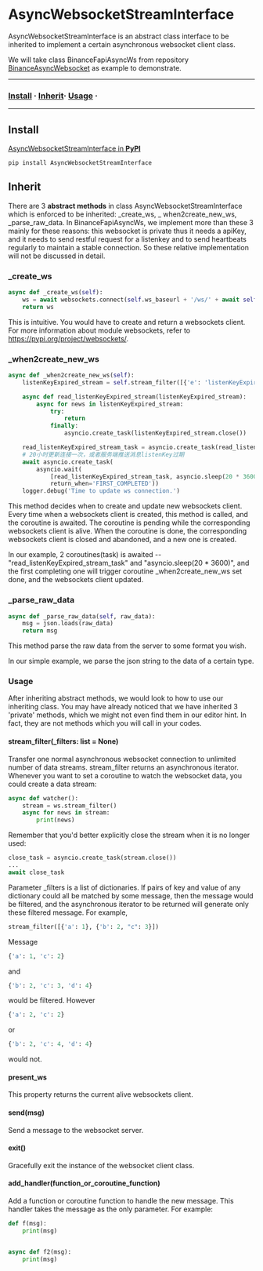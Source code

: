 # AsyncWebsocketStreamInterface

AsyncWebsocketStreamInterface is an abstract class interface to be inherited to implement a certain asynchronous
websocket client class.

We will take class BinanceFapiAsyncWs from
repository [BinanceAsyncWebsocket](https://github.com/monk-after-90s/BinanceAsyncWebsocket.git) as example to
demonstrate.

---

### [Install](#Install) · [Inherit](#Inherit)· [Usage](#Usage) ·

---

## Install

[AsyncWebsocketStreamInterface in **PyPI**](https://pypi.org/project/AsyncWebsocketStreamInterface/)

```shell
pip install AsyncWebsocketStreamInterface
```

## Inherit

There are 3 **abstract methods** in class AsyncWebsocketStreamInterface which is enforced to be inherited: _create_ws, _
when2create_new_ws, _parse_raw_data. In BinanceFapiAsyncWs, we implement more than these 3 mainly for these reasons:
this websocket is private thus it needs a apiKey, and it needs to send restful request for a listenkey and to send
heartbeats regularly to maintain a stable connection. So these relative implementation will not be discussed in detail.

### _create_ws

```python
async def _create_ws(self):
    ws = await websockets.connect(self.ws_baseurl + '/ws/' + await self._generate_listenkey())
    return ws
```

This is intuitive. You would have to create and return a websockets client. For more information about module
websockets, refer to
https://pypi.org/project/websockets/.

### _when2create_new_ws

```python
async def _when2create_new_ws(self):
    listenKeyExpired_stream = self.stream_filter([{'e': 'listenKeyExpired'}])

    async def read_listenKeyExpired_stream(listenKeyExpired_stream):
        async for news in listenKeyExpired_stream:
            try:
                return
            finally:
                asyncio.create_task(listenKeyExpired_stream.close())

    read_listenKeyExpired_stream_task = asyncio.create_task(read_listenKeyExpired_stream(listenKeyExpired_stream))
    # 20小时更新连接一次，或者服务端推送消息listenKey过期
    await asyncio.create_task(
        asyncio.wait(
            [read_listenKeyExpired_stream_task, asyncio.sleep(20 * 3600)],
            return_when='FIRST_COMPLETED'))
    logger.debug('Time to update ws connection.')
```

This method decides when to create and update new websockets client. Every time when a websockets client is created,
this method is called, and the coroutine is awaited. The coroutine is pending while the corresponding websockets client
is alive. When the coroutine is done, the corresponding websockets client is closed and abandoned, and a new one is
created.

In our example, 2 coroutines(task) is awaited --  "read_listenKeyExpired_stream_task" and "asyncio.sleep(20 * 3600)",
and the first completing one will trigger coroutine _when2create_new_ws set done, and the websockets client updated.

### _parse_raw_data

```python
async def _parse_raw_data(self, raw_data):
    msg = json.loads(raw_data)
    return msg
```

This method parse the raw data from the server to some format you wish.

In our simple example, we parse the json string to the data of a certain type.

### Usage

After inheriting abstract methods, we would look to how to use our inheriting class. You may have already noticed that
we have inherited 3 'private' methods, which we might not even find them in our editor hint. In fact, they are not
methods which you will call in your codes.

#### stream_filter(_filters: list = None)

Transfer one normal asynchronous websocket connection to unlimited number of data streams. stream_filter returns an
asynchronous iterator. Whenever you want to set a coroutine to watch the websocket data, you could create a data stream:

```python
async def watcher():
    stream = ws.stream_filter()
    async for news in stream:
        print(news)
```

Remember that you'd better explicitly close the stream when it is no longer used:

```python
close_task = asyncio.create_task(stream.close())
...
await close_task
```

Parameter _filters is a list of dictionaries. If pairs of key and value of any dictionary could all be matched by some
message, then the message would be filtered, and the asynchronous iterator to be returned will generate only these
filtered message. For example,

```python
stream_filter([{'a': 1}, {'b': 2, "c": 3}])
```

Message

```python
{'a': 1, 'c': 2}
```

and

```python
{'b': 2, 'c': 3, 'd': 4}
```

would be filtered. However

```python
{'a': 2, 'c': 2}
```

or

```python
{'b': 2, 'c': 4, 'd': 4}
```

would not.

#### present_ws

This property returns the current alive websockets client.

#### send(msg)

Send a message to the websocket server.

#### exit()

Gracefully exit the instance of the websocket client class.

#### add_handler(function_or_coroutine_function)

Add a function or coroutine function to handle the new message. This handler takes the message as the only parameter.
For example:

```python
def f(msg):
    print(msg)


async def f2(msg):
    print(msg)    
```


